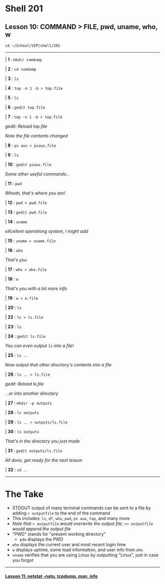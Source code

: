 # Shell 201
## Lesson 10: COMMAND > FILE, pwd, uname, who, w

`cd ~/School/VIP/shell/201`

___

| **1** : `mkdir comdump`

| **2** : `cd comdump`

| **3** : `ls`

| **4** : `top -n 1 -b > top.file`

| **5** : `ls`

| **6** : `gedit top.file`

| **7** : `top -n 1 -b > top.file`

*gedit: Reload top.file*

*Note the file contents changed*

| **8** : `ps aux > psaux.file`

| **9** : `ls`

| **10** : `gedit psaux.file`

*Some other useful commands...*

| **11** : `pwd`

*Whoah, that's where you are!*

| **12** : `pwd > pwd.file`

| **13** : `gedit pwd.file`

| **14** : `uname`

*eXcellent operationg system, I might add*

| **15** : `uname > uname.file`

| **16** : `who`

*That's you*

| **17** : `who > who.file`

| **18** : `w`

*That's you with a lot more info*

| **19** : `w > w.file`

| **20** : `ls`

| **22** : `ls > ls.file`

| **23** : `ls`

| **24** : `gedit ls.file`

*You can even output `ls` into a file!*

| **25** : `ls ..`

*Now output that other directory's contents into a file*

| **26** : `ls .. > ls.file`

*gedit: Reload ls.file*

*...or into another directory*

| **27** : `mkdir -p outputs`

| **28** : `ls outputs`

| **29** : `ls .. > outputs/ls.file`

| **30** : `ls outputs`

*That's in the directory you just made*

| **31** : `gedit outputs/ls.file`

*All done, get ready for the next lesson*

| **32** : `cd ..`

___

# The Take

- STDOUT output of many terminal commands can be sent to a file by adding `> outputfile` to the end of the command
 - This includes: `ls`, `df`, `who`, `pwd`, `ps aux`, `top`, and many more
- *Note that `> outputfile` would overwrite the output file; `>> outputfile` would append the output file*
- "PWD" stands for "present working directory"
  - `pdw` displays the PWD
- `who` displays the current user and most recent login time
- `w` displays uptime, some load information, and user info from `who`
- `uname` verifies that you are using Linux by outputting "Linux", just in case you forgot

___

#### [Lesson 11: netstat -natu, tcpdump, man, info](https://github.com/inkVerb/vip/blob/master/201-shell/Lesson-11.md)

